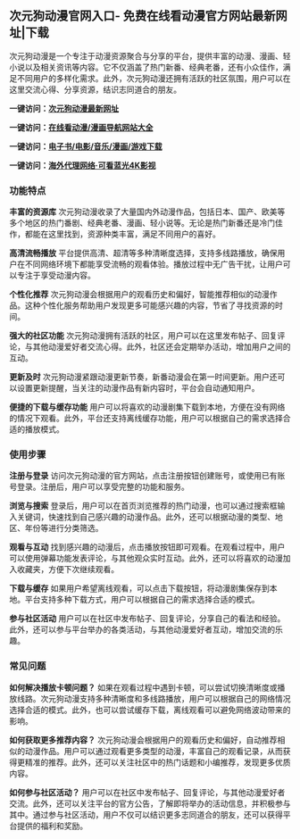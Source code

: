 <h2>次元狗动漫官网入口- 免费在线看动漫官方网站最新网址|下载</h2>
<p>次元狗动漫是一个专注于动漫资源聚合与分享的平台，提供丰富的动漫、漫画、轻小说以及相关资讯等内容。它不仅涵盖了热门新番、经典老番，还有小众佳作，满足不同用户的多样化需求。此外，次元狗动漫还拥有活跃的社区氛围，用户可以在这里交流心得、分享资源，结识志同道合的朋友。</p>
<p><strong>一键访问：</strong><a href="https://www.xxsnav.com/sites/1623.html" target="_blank"><strong>次元狗动漫最新网址</strong></a></p>
<p><strong>一键访问：</strong><a href="https://www.rymdh.com/favorites/dongmanerciyuan" target="_blank"><strong>在线看动漫/漫画导航网站大全</strong></a></p>
<p><strong>一键访问：</strong><a href="https://wangpanziyuan.pages.dev/" target="_blank"><strong>电子书/电影/音乐/漫画/游戏下载</strong></a></p>
<p><strong>一键访问：</strong><a href="http://ip.harmonylink.net/share/e82025" target="_blank"><strong>海外代理网络·可看蓝光4K影视</strong></a></p>
<h3><strong>功能特点</strong></h3>
<p><strong>丰富的资源库</strong> 次元狗动漫收录了大量国内外动漫作品，包括日本、国产、欧美等多个地区的热门番剧、经典老番、漫画、轻小说等。无论是热门新番还是冷门佳作，都能在这里找到，资源种类丰富，满足不同用户的喜好。</p>
<p><strong>高清流畅播放</strong> 平台提供高清、超清等多种清晰度选择，支持多线路播放，确保用户在不同网络环境下都能享受流畅的观看体验。播放过程中无广告干扰，让用户可以专注于享受动漫内容。</p>
<p><strong>个性化推荐</strong> 次元狗动漫会根据用户的观看历史和偏好，智能推荐相似的动漫作品。这种个性化服务帮助用户发现更多可能感兴趣的内容，节省了寻找资源的时间。</p>
<p><strong>强大的社区功能</strong> 次元狗动漫拥有活跃的社区，用户可以在这里发布帖子、回复评论，与其他动漫爱好者交流心得。此外，社区还会定期举办活动，增加用户之间的互动。</p>
<p><strong>更新及时</strong> 次元狗动漫紧跟动漫更新节奏，新番动漫会在第一时间更新。用户还可以设置更新提醒，当关注的动漫作品有新内容时，平台会自动通知用户。</p>
<p><strong>便捷的下载与缓存功能</strong> 用户可以将喜欢的动漫剧集下载到本地，方便在没有网络的情况下观看。此外，平台还支持离线缓存功能，用户可以根据自己的需求选择合适的播放模式。</p>
<h3><strong>使用步骤</strong></h3>
<p><strong>注册与登录</strong> 访问次元狗动漫的官方网站，点击注册按钮创建账号，或使用已有账号登录。注册后，用户可以享受完整的功能和服务。</p>
<p><strong>浏览与搜索</strong> 登录后，用户可以在首页浏览推荐的热门动漫，也可以通过搜索框输入关键词，快速找到自己感兴趣的动漫作品。此外，还可以根据动漫的类型、地区、年份等进行分类筛选。</p>
<p><strong>观看与互动</strong> 找到感兴趣的动漫后，点击播放按钮即可观看。在观看过程中，用户可以使用弹幕功能发表评论，与其他观众实时互动。此外，还可以将喜欢的动漫加入收藏夹，方便下次继续观看。</p>
<p><strong>下载与缓存</strong> 如果用户希望离线观看，可以点击下载按钮，将动漫剧集保存到本地。平台支持多种下载方式，用户可以根据自己的需求选择合适的模式。</p>
<p><strong>参与社区活动</strong> 用户可以在社区中发布帖子、回复评论，分享自己的看法和经验。此外，还可以参与平台举办的各类活动，与其他动漫爱好者互动，增加交流的乐趣。</p>
<h3><strong>常见问题</strong></h3>
<p><strong>如何解决播放卡顿问题？</strong> 如果在观看过程中遇到卡顿，可以尝试切换清晰度或播放线路。次元狗动漫支持多种清晰度和多线路播放，用户可以根据自己的网络情况选择合适的模式。此外，也可以尝试缓存下载，离线观看可以避免网络波动带来的影响。</p>
<p><strong>如何获取更多推荐内容？</strong> 次元狗动漫会根据用户的观看历史和偏好，自动推荐相似的动漫作品。用户可以通过观看更多类型的动漫，丰富自己的观看记录，从而获得更精准的推荐。此外，还可以关注社区中的热门话题和小编推荐，发现更多优质内容。</p>
<p><strong>如何参与社区活动？</strong> 用户可以在社区中发布帖子、回复评论，与其他动漫爱好者交流。此外，还可以关注平台的官方公告，了解即将举办的活动信息，并积极参与其中。通过参与社区活动，用户不仅可以结识更多志同道合的朋友，还可以获得平台提供的福利和奖励。</p>
